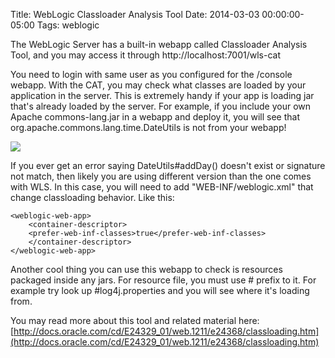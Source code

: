 Title: WebLogic Classloader Analysis Tool
Date: 2014-03-03 00:00:00-05:00
Tags: weblogic


The WebLogic Server has a built-in webapp called Classloader Analysis Tool, and you may access it through http://localhost:7001/wls-cat

You need to login with same user as you configured for the /console webapp. With the CAT, you may check what classes are loaded by your application in the server. This is extremely handy if your app is loading jar that's already loaded by the server. For example, if you include your own Apache commons-lang.jar in a webapp and deploy it, you will see that org.apache.commons.lang.time.DateUtils is not from your webapp!

![](/images/posts/2014/wls-analysis-tool.png)

If you ever get an error saying DateUtils#addDay() doesn't exist or signature not match, then likely you are using different version than the one comes with WLS. In this case, you will need to add "WEB-INF/weblogic.xml" that change classloading behavior. Like this:
```
<weblogic-web-app>
    <container-descriptor>
    <prefer-web-inf-classes>true</prefer-web-inf-classes>
    </container-descriptor>
</weblogic-web-app>
```

Another cool thing you can use this webapp to check is resources packaged inside any jars.  For resource file, you must use # prefix to it. For example try look up #log4j.properties and you will see where it's loading from.

You may read more about this tool and related material here: [http://docs.oracle.com/cd/E24329_01/web.1211/e24368/classloading.htm](http://docs.oracle.com/cd/E24329_01/web.1211/e24368/classloading.htm)

